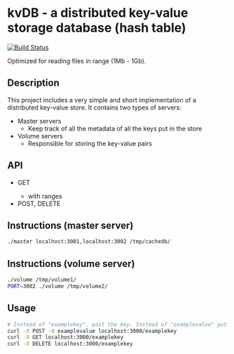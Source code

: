 # kvDB - a distributed key-value storage database (hash table)

[![Build Status](https://travis-ci.com/strudra/kvdb.svg?branch=master)](https://travis-ci.com/strudra/kvdb)

Optimized for reading files in range (1Mb - 1Gb).

## Description

This project includes a very simple and short implementation of a distributed key-value store.
It contains two types of servers:

- Master servers
	- Keep track of all the metadata of all the keys put in the store 
- Volume servers 
	- Responsible for storing the key-value pairs

## API

- GET <key>
	- with ranges
- POST, DELETE <key>

## Instructions (master server)

```bash
./master localhost:3001,localhost:3002 /tmp/cachedb/
```

## Instructions (volume server)

```bash
./volume /tmp/volume1/
PORT=3002 ./volume /tmp/volume2/
```

## Usage

```bash
# Instead of "examplekey", post the key. Instead of "examplevalue" put the desired value
curl -X POST -d examplevalue localhost:3000/examplekey
curl -X GET localhost:3000/examplekey
curl -X DELETE localhost:3000/examplekey
```
